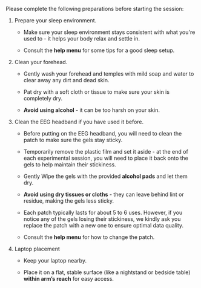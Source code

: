 Please complete the following preparations before starting the session:

1. Prepare your sleep environment.
   
    - Make sure your sleep environment stays consistent with what you're used to - it helps your body relax and settle in.
   
    - Consult the **help menu** for some tips for a good sleep setup.

2. Clean your forehead.

    - Gently wash your forehead and temples with mild soap and water to clear away any dirt and dead skin.

    - Pat dry with a soft cloth or tissue to make sure your skin is completely dry.

    - **Avoid using alcohol** - it can be too harsh on your skin.

3. Clean the EEG headband if you have used it before.

    - Before putting on the EEG headband, you will need to clean the patch to make sure the gels stay sticky.
   
    - Temporarily remove the plastic film and set it aside - at the end of each experimental session, you will need to place it back onto the gels to help maintain their stickiness.

    - Gently Wipe the gels with the provided **alcohol pads** and let them dry.

    - **Avoid using dry tissues or cloths** - they can leave behind lint or residue, making the gels less sticky.

    - Each patch typically lasts for about 5 to 6 uses. However, if you notice any of the gels losing their stickiness, we kindly ask you replace the patch with a new one to ensure optimal data quality.

    - Consult the **help menu** for how to change the patch.

4. Laptop placement

    - Keep your laptop nearby.
   
    - Place it on a flat, stable surface (like a nightstand or bedside table) **within arm’s reach** for easy access.